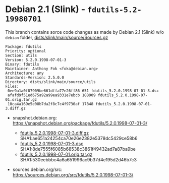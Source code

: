 Debian 2.1 (Slink) - `fdutils-5.2-19980701`
==========================================

This branch contains sorce code changes as made by Debian 2.1 (Slink) w/o `debian` folder,
[dists/slink/main/source/Sources.gz](http://debian.inet.de/debian-archive/debian/dists/slink/main/source/Sources.gz)

```
Package: fdutils
Priority: optional
Section: utils
Version: 5.2.0.1998-07-01-3
Binary: fdutils
Maintainer: Anthony Fok <foka@debian.org>
Architecture: any
Standards-Version: 2.5.0.0
Directory: dists/slink/main/source/utils
Files:
 0ee9a1a0f87909be661dffa77e26ff86 651 fdutils_5.2.0.1998-07-01-3.dsc
 afafd9f51ed675a92a99ea9331e7ebcb 188909 fdutils_5.2.0.1998-07-01.orig.tar.gz
 10ca4a169e5e08b7da2f8c7c4f9730af 17848 fdutils_5.2.0.1998-07-01-3.diff.gz
```

* snapshot.debian.org: https://snapshot.debian.org/package/fdutils/5.2.0.1998-07-01-3/

  * [fdutils_5.2.0.1998-07-01-3.diff.gz](https://snapshot.debian.org/archive/debian-archive/20090802T004153Z/debian/dists/slink/main/source/utils/fdutils_5.2.0.1998-07-01-3.diff.gz)
    SHA1:ae651a24254ca70e26e2382e5378dc5429ce58b6
  * [fdutils_5.2.0.1998-07-01-3.dsc](https://snapshot.debian.org/archive/debian-archive/20090802T004153Z/debian/dists/slink/main/source/utils/fdutils_5.2.0.1998-07-01-3.dsc)
    SHA1:8de7555f6085b68538c3861f49432ad7a87ba9be
  * [fdutils_5.2.0.1998-07-01.orig.tar.gz](https://snapshot.debian.org/archive/debian-archive/20090802T004153Z/debian/dists/slink/main/source/utils/fdutils_5.2.0.1998-07-01.orig.tar.gz)
    SHA1:530eebbbc4a6a651996ac9b37d4e195d2d46b7c3

* sources.debian.org/src: https://sources.debian.org/src/fdutils/5.2.0.1998-07-01-3/
